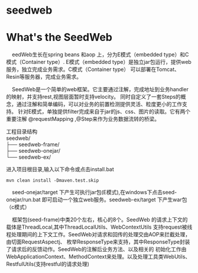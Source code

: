 seedweb
=======

# What's the SeedWeb

&nbsp;&nbsp;&nbsp;&nbsp;eedWeb生长在spring beans 和aop 上，分为E模式（embedded type）和C模式（Container type）. E模式（embedded type）是独立jar包运行，提供web服务，独立完成业务需求。C模式（Container type） 可以部署在Tomcat、Resin等服务器，完成业务需求。

&nbsp;&nbsp;&nbsp;&nbsp;SeedWeb是一个简单的web框架。它主要通过注解，完成地址到业务handler的映射，并支持rest,视图层面暂时支持velocity。 同时自定义了一套Steps的概念，通过注解和简单编码，可以对业务的前置检测提供灵活、粒度更小的工作支持。 针对E模式，单独提供filter完成来自于jar的js、css、图片的读取。它有两个重要注解 @requestMapping ,@Step来作为业务数据流转的桥梁。<br>

工程目录结构<br>
seedweb/<br>
├── seedweb-frame/<br>
├── seedweb-onejar/<br>
└── seedweb-ex/<br>

进入项目根目录,输入以下命令或点击install.bat

`mvn clean install -Dmaven.test.skip`

&nbsp;&nbsp;&nbsp;&nbsp;seed-onejar/target 下产生可执行jar包(E模式),在windows下点击seed-onejar/run.bat 即可启动一个独立web服务。seedweb-ex/target 下产生war包（c模式）

&nbsp;&nbsp;&nbsp;&nbsp;框架包(seed-frame)中类20个左右，核心的8个。SeedWeb 的请求上下文的载体是ThreadLocal,其中ThreadLocalUtils、WebContextUtils 支持request被线程处理期间的上下文工作。SeedWeb对请求和回传的处理交由AOP来拦截处理，由切面RequestAspectj、 枚举ResponseType来支持，其中ResponseType封装了请求后的反馈动作。SeedWeb的注解后业务方法、以及相关的 初始化工作由WebApplicationContext、MethodContext来处理。以及处理工具类WebUtils、RestfulUtils(支持restful的请求处理)
